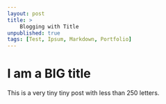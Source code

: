 ```yaml
---
layout: post
title: >
    Blogging with Title
unpublished: true
tags: [Test, Ipsum, Markdown, Portfolio]
---
```


# I am a BIG title

This is a very tiny tiny post with less than 250 letters.


